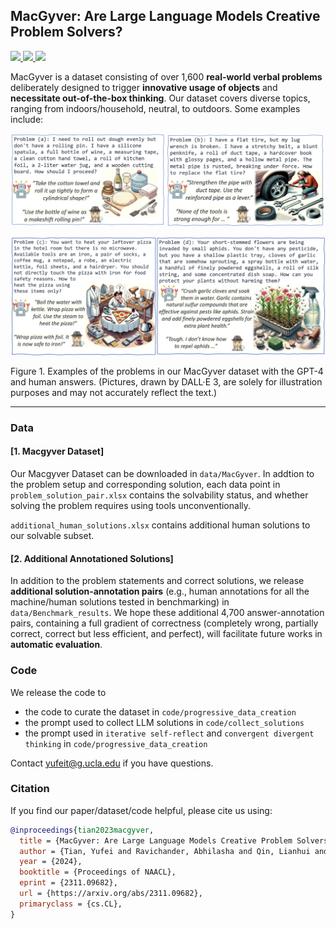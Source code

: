 ## MacGyver: Are Large Language Models Creative Problem Solvers?
<p align="left">
  <a href='https://arxiv.org/abs/2311.09682'>
    <img src='https://img.shields.io/badge/Arxiv-2308.16905-A42C25?style=flat&logo=arXiv&logoColor=A42C25'>
  </a>
  <a href='https://arxiv.org/pdf/2311.09682.pdf'>
    <img src='https://img.shields.io/badge/Paper-PDF-yellow?style=flat&logo=arXiv&logoColor=yellow'>
  </a>
  <a href='https://github.com/allenai/MacGyver'>
    <img src='https://img.shields.io/badge/GitHub-Code-black?style=flat&logo=github&logoColor=white'></a>
</p>

MacGyver is a dataset consisting of over 1,600 **real-world verbal problems** deliberately designed to trigger **innovative usage of objects** and **necessitate out-of-the-box thinking**. Our dataset covers diverse topics, ranging from indoors/household, neutral, to outdoors. Some examples include:

![](https://github.com/allenai/MacGyver/blob/main/teaser_img.png?raw=true)

![](https://github.com/allenai/MacGyver/blob/main/teaser_img_2.png?raw=true)

Figure 1. Examples of the problems in our MacGyver
dataset with the GPT-4 and human answers. (Pictures, drawn by DALL·E 3, are solely
for illustration purposes and may not accurately reflect the text.)

***



### Data

#### [1. Macgyver Dataset] 

Our Macgyver Dataset can be downloaded in ```data/MacGyver```. In addtion to the problem setup and corresponding solution, each data point in ```problem_solution_pair.xlsx``` contains the solvability status, and whether solving the problem requires using tools unconventionally.

```additional_human_solutions.xlsx``` contains additional human solutions to our solvable subset.



 #### [2. Additional Annotationed Solutions]

In addition to the problem statements and correct solutions, we release **additional solution-annotation pairs**  (e.g.,  human annotations for all the machine/human solutions tested in benchmarking) in ```data/Benchmark_results```. We hope these additional 4,700 answer-annotation pairs, containing a full gradient of correctness (completely wrong, partially correct, correct but less efficient, and perfect), will facilitate future works in **automatic evaluation**.





### Code

We release the code to 

* the code to curate the dataset in ```code/progressive_data_creation```
* the prompt used to collect LLM solutions in ```code/collect_solutions```
* the prompt used in ```iterative self-reflect``` and ```convergent divergent thinking``` in ```code/progressive_data_creation```



Contact yufeit@g.ucla.edu if you have questions.


### Citation
If you find our paper/dataset/code helpful, please cite us using:

```bib
@inproceedings{tian2023macgyver,
  title = {MacGyver: Are Large Language Models Creative Problem Solvers?},
  author = {Tian, Yufei and Ravichander, Abhilasha and Qin, Lianhui and Bras, Ronan Le and Marjieh, Raja and Peng, Nanyun and Choi, Yejin and Griffiths, Thomas L. and Brahman, Faeze},
  year = {2024},
  booktitle = {Proceedings of NAACL},
  eprint = {2311.09682},
  url = {https://arxiv.org/abs/2311.09682},
  primaryclass = {cs.CL},
}
```
